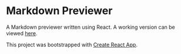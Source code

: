 # Markdown Previewer

A Markdown previewer written using React. A working version can be viewed [here](https://vanillaslice.github.io/MarkdownPreviewer/).

This project was bootstrapped with [Create React App](https://github.com/facebookincubator/create-react-app).
